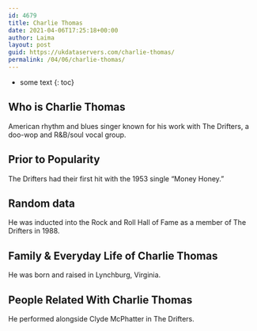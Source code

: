 ```yaml
---
id: 4679
title: Charlie Thomas
date: 2021-04-06T17:25:18+00:00
author: Laima
layout: post
guid: https://ukdataservers.com/charlie-thomas/
permalink: /04/06/charlie-thomas/
---
```


* some text
{: toc}


## Who is Charlie Thomas
                  
                  
                  
American rhythm and blues singer known for his work with The Drifters, a doo-wop and R&B/soul vocal group.
                  
              
            
              
            
                
                
                
## Prior to Popularity
                  
                  
                  
The Drifters had their first hit with the 1953 single &#8220;Money Honey.&#8221;
                  
              
            
              
            
                
                
                
## Random data
                  
                  
                  
He was inducted into the Rock and Roll Hall of Fame as a member of The Drifters in 1988.
                  
              
            
              
            
                
                
                
## Family & Everyday Life of Charlie Thomas
                  
                  
                  
He was born and raised in Lynchburg, Virginia.
                  
              
            
              
            
                
                
                
## People Related With Charlie Thomas
                  
                  
                  
He performed alongside Clyde McPhatter in The Drifters.
                  
              
            
              
            
                
              
            
              
              
            
            
              
            
          
          
          